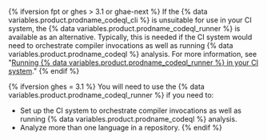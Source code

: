 {% ifversion fpt or ghes > 3.1 or ghae-next %}
If the {% data variables.product.prodname_codeql_cli %} is unsuitable for use in your CI system, the {% data variables.product.prodname_codeql_runner %} is available as an alternative. Typically, this is needed if the CI system would need to orchestrate compiler invocations as well as running {% data variables.product.prodname_codeql %} analysis. For more information, see "[Running {% data variables.product.prodname_codeql_runner %} in your CI system](/code-security/secure-coding/using-codeql-code-scanning-with-your-existing-ci-system/running-codeql-runner-in-your-ci-system)."
{% endif %}

{% ifversion ghes = 3.1 %}
You will need to use the {% data variables.product.prodname_codeql_runner %} if you need to:

- Set up the CI system to orchestrate compiler invocations as well as running {% data variables.product.prodname_codeql %} analysis.
- Analyze more than one language in a repository.
  {% endif %}

